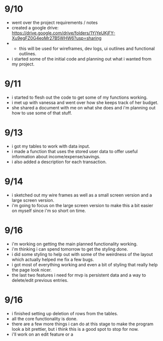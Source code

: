 # 9/10

- went over the project requirements / notes
- created a google drive: https://drive.google.com/drive/folders/1YjYeUKjFY-Xu9egFZ0G4eoMr27B5WHW6?usp=sharing
- - this will be used for wireframes, dev logs, ui outlines and functional outlines.
- i started some of the initial code and planning out what i wanted from my project.

# 9/11

- i started to flesh out the code to get some of my functions working.
- i met up with vanessa and went over how she keeps track of her budget.
- she shared a document with me on what she does and i'm planning out how to use some of that stuff.

# 9/13

- i got my tables to work with data input.
- i made a function that uses the stored user data to offer useful information about income/expense/savings.
- i also added a description for each transaction.

# 9/14

- i sketched out my wire frames as well as a small screen version and a large screen version.
- i'm going to focus on the large screen version to make this a bit easier on myself since i'm so short on time.

# 9/16

- i'm working on getting the main planned functionality working.
- i'm thinking i can spend tomorrow to get the styling done.
- i did some styling to help out with some of the weirdness of the layout which actually helped me fix a few bugs.
- i got most of everything working and even a bit of styling that really help the page look nicer.
- the last two features i need for mvp is persistent data and a way to delete/edit previous entries.

# 9/16

- i finished setting up deletion of rows from the tables.
- all the core functionality is done.
- there are a few more things i can do at this stage to make the program look a bit prettier, but i think this is a good spot to stop for now.
- i'll work on an edit feature or a 